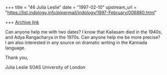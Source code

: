 +++
title = "46 Julia Leslie"
date = "1997-02-10"
upstream_url = "https://list.indology.info/pipermail/indology/1997-February/006880.html"

+++
[Archive link](https://list.indology.info/pipermail/indology/1997-February/006880.html)

Can anyone help me with two dates? I know that Kailasam died in the 
1940s, and Adya Rangacharya in the 1970s. Can anyone help me be more 
precise? I am also interested in any source on dramatic writing in the 
Kannada language.

Thank you,

Julia Leslie
SOAS
University of London




